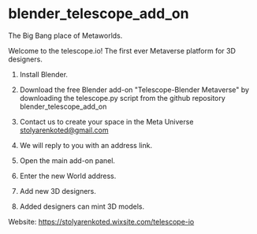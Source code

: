 # blender_telescope_add_on

The Big Bang place of Metaworlds.

Welcome to the telescope.io! The first ever Metaverse platform for 3D designers.

1. Install Blender.

2. Download the free Blender add-on "Telescope-Blender Metaverse" by downloading the telescope.py script from 
the github repository blender_telescope_add_on

3. Contact us to create your space in the Meta Universe
stolyarenkoted@gmail.com

4. We will reply to you with an address link.

5. Open the main add-on panel. 

6. Enter the new World address.

7. Add new 3D designers.

8. Added designers can mint 3D models.

Website:
https://stolyarenkoted.wixsite.com/telescope-io
